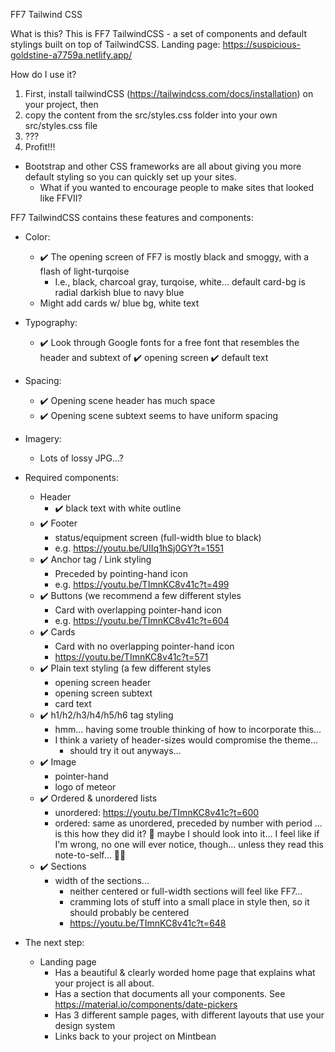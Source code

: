 FF7 Tailwind CSS

What is this?
  This is FF7 TailwindCSS - a set of components and default stylings
  built on top of TailwindCSS.
  Landing page:
    https://suspicious-goldstine-a7759a.netlify.app/

How do I use it?
  1. First, install tailwindCSS (https://tailwindcss.com/docs/installation) on your project, then 
  2. copy the content from the src/styles.css folder into your own src/styles.css file
  3. ???
  4. Profit!!!

- Bootstrap and other CSS frameworks are all about giving you
  more default styling so you can quickly set up your sites.
    - What if you wanted to encourage people to make sites that looked like FFVII?

FF7 TailwindCSS contains these features and components:

- Color:
  - ✔️ The opening screen of FF7 is mostly black and smoggy, with a flash of light-turqoise
    - I.e., black, charcoal gray, turqoise, white... default card-bg is radial darkish blue to navy blue
  - Might add cards w/ blue bg, white text
- Typography:
  - ✔️ Look through Google fonts for a free font that resembles the header and subtext of ✔️ opening screen ✔️ default text
- Spacing:
  - ✔️ Opening scene header has much space
  - ✔️ Opening scene subtext seems to have uniform spacing
- Imagery:
  - Lots of lossy JPG...?

- Required components:
  - Header
    - ✔️ black text with white outline
  - ✔️ Footer
    - status/equipment screen (full-width blue to black)
    - e.g. https://youtu.be/UIIq1hSj0GY?t=1551
  - ✔️ Anchor tag / Link styling
    - Preceded by pointing-hand icon
    - e.g. https://youtu.be/TImnKC8v41c?t=499
  - ✔️ Buttons (we recommend a few different styles
    - Card with overlapping pointer-hand icon
    - e.g. https://youtu.be/TImnKC8v41c?t=604
  - ✔️ Cards
    - Card with no overlapping pointer-hand icon
    - https://youtu.be/TImnKC8v41c?t=571
  - ✔️ Plain text styling (a few different styles
    - opening screen header
    - opening screen subtext
    - card text
  - ✔️ h1/h2/h3/h4/h5/h6 tag styling
    - hmm... having some trouble thinking of how to incorporate this...
    - I think a variety of header-sizes would compromise the theme...
      - should try it out anyways...
  - ✔️ Image
    - pointer-hand
    - logo of meteor
  - ✔️ Ordered & unordered lists
    - unordered:
      https://youtu.be/TImnKC8v41c?t=600
    - ordered: 
      same as unordered, preceded by number with period
      ... is this how they did it? 🤔 maybe I should look into it...
      I feel like if I'm wrong, no one will ever notice, though...
      unless they read this note-to-self... 😬🤣
  - ✔️ Sections
    - width of the sections...
      - neither centered or full-width sections will feel like FF7...
      - cramming lots of stuff into a small place in style then,
        so it should probably be centered
      - https://youtu.be/TImnKC8v41c?t=648

- The next step:
  - Landing page
    - Has a beautiful & clearly worded home page that explains what your project is all about.
    - Has a section that documents all your components. See https://material.io/components/date-pickers
    - Has 3 different sample pages, with different layouts that use your design system
    - Links back to your project on Mintbean
  
